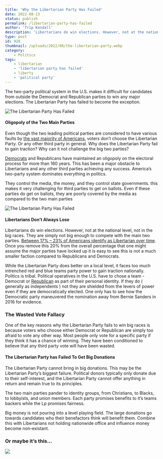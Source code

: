```yaml
---
title: 'Why the Libertarian Party Has Failed'
date: 2022-08-13
status: publish
permalink: /libertarian-party-has-failed
author: 'Trip Kendall'
description: 'Libertarians do win elections. However, not at the national level, not in the big races'
type: post
id: 928
thumbnail: /uploads/2022/08/the-libertarian-party.webp
category:
    - Politics
tags:
    - libertarian
    - 'libertarian party has failed'
    - liberty
    - 'political party'
---
```


The two-party political system in the U.S. makes it difficult for candidates from outside the Democrat and Republican parties to win any major elections. The Libertarian Party has failed to become the exception.

![The Libertarian Party Has Failed](/uploads/2022/08/the-libertarian-party.webp)

#### Oligopoly of the Two Main Parties

Even though the two leading political parties are considered to have various faults by [the vast majority of Americans](https://www.realclearpolitics.com/epolls/other/congressional_job_approval-903.html), voters don’t choose the Libertarian Party. Or any other third party in general. Why does the Libertarian Party fail to gain traction? Why can it not challenge the big two parties?

[Democrats](https://wlog.app/posts/biden-administration-incompetent-or-vindictive.html) and Republicans have maintained an oligopoly on the electoral process for more than 160 years. This has been a major obstacle to Libertarians and any other third parties achieving any success. America’s two-party system dominates everything in politics.

They control the media, the money, and they control state governments. this makes it very challenging for third parties to get on ballots. Even if these parties do get on ballots, they are poorly covered by the media as compared to the two main parties

![The Libertarian Party Has Failed](/uploads/2022/08/libertarian-party-has-failed.webp)

#### Libertarians Don’t Always Lose

Libertarians do win elections. However, not at the national level, not in the big races. They are simply not big enough to compete with the main two parties. [Between 17% – 23% of Americans identify as Libertarian over time](https://en.wikipedia.org/wiki/Libertarianism_in_the_United_States). Once you remove this 20% from the overall percentage that one might assume the major parties have locked up it is easy to see this is not a much smaller faction compared to Republicans and Democrats.

While the Libertarian Party does better on a local level, it faces too much intrenched red and blue teams party power to gain traction nationally. Politics is tribal. Political operatives in the U.S. have to chose a team -Democrat or [Republican](https://headlin3s.com/sort/right) as part of their personal identity. If they do ( generally as independents ) not they are shielded from the levers of power even if they are democratically elected. One only has to see how the Democratic party maneuvered the nomination away from Bernie Sanders in 2016 for evidence.

### **The Wasted Vote Fallacy**

One of the key reasons why the Libertarian Party fails to win big races is because voters who choose either Democrat or Republican are simply too afraid to vote any other way. Most people only vote for a specific party if they think it has a chance of winning. They have been conditioned to believe that any third party vote will have been wasted.

#### The Libertarian Party has Failed To Get Big Donations

The Libertarian Party cannot bring in big donations. This may be the Libertarian Party’s biggest failure. Political donors typically only donate due to their self-interest, and the Libertarian Party cannot offer anything in return and remain true to its principles.

The two main parties pander to identity groups, from Christians, to Blacks, to lobbyists, and union members. Each party promises benefits to it’s teams backers while the Lp promises fairness.

Big money is not pouring into a level playing field. The large donations go towards candidates who their benefactors think will benefit them. Combine this with Libertarians not holding nationwide office and influence money become non-existant.

### Or maybe it’s this…

![](/uploads/2022/08/160529-libertarian-strip-cspan.webp)